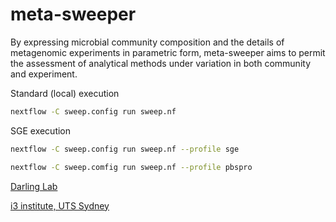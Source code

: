 meta-sweeper
============

By expressing microbial community composition and the details of metagenomic
experiments in parametric form, meta-sweeper aims to permit the assessment of
analytical methods under variation in both community and experiment.

Standard (local) execution
```bash
nextflow -C sweep.config run sweep.nf
```

SGE execution
```bash
nextflow -C sweep.config run sweep.nf --profile sge
```

```bash
nextflow -C sweep.comfig run sweep.nf --profile pbspro
```

[Darling Lab](http://darlinglab.org/)

[i3 institute, UTS
Sydney](http://www.uts.edu.au/research-and-teaching/our-research/ithree-institute)
